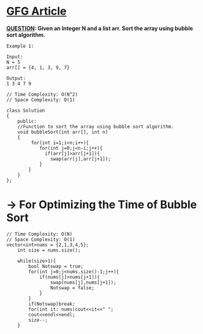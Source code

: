 # <a href="https://www.geeksforgeeks.org/bubble-sort/">GFG Article</a>

**<a href="https://practice.geeksforgeeks.org/problems/bubble-sort/1?utm_source=youtube&utm_medium=collab_striver_ytdescription&utm_campaign=bubble-sort">QUESTION</a>: Given an Integer N and a list arr. Sort the array using bubble sort algorithm.**

```
Example 1: 
 
Input: 
N = 5
arr[] = {4, 1, 3, 9, 7}

Output: 
1 3 4 7 9
 ```
```
// Time Complexity: O(N^2)
// Space Complexity: O(1)

class Solution
{
    public:
    //Function to sort the array using bubble sort algorithm.
    void bubbleSort(int arr[], int n)
    {
         for(int i=1;i<n;i++){
            for(int j=0;j<n-i;j++){
              if(arr[j]>arr[j+1]){
                swap(arr[j],arr[j+1]);
            }
        }
    }
};

```

# -> For Optimizing the Time of Bubble Sort
```st]
// Time Complexity: O(N) 
// Space Complexity: O(1)
vector<int>nums = {2,1,3,4,5};
	int size = nums.size();
	
	while(size>1){ 
		bool Notswap = true;
		for(int j=0;j<nums.size()-1;j++){
			if(nums[j]>nums[j+1]){
				swap(nums[j],nums[j+1]);
				Notswap = false;
			}
		}
		if(Notswap)break; 	
		for(int it: nums)cout<<it<<" ";
		cout<<endl<<endl;
		size--;
	}
```

